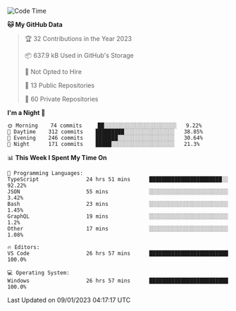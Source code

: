 <!--START_SECTION:waka-->
![Code Time](http://img.shields.io/badge/Code%20Time-3%2C474%20hrs%2052%20mins-blue)

**🐱 My GitHub Data** 

> 🏆 32 Contributions in the Year 2023
 > 
> 📦 637.9 kB Used in GitHub's Storage 
 > 
> 🚫 Not Opted to Hire
 > 
> 📜 13 Public Repositories 
 > 
> 🔑 60 Private Repositories  
 > 
**I'm a Night 🦉** 

```text
🌞 Morning    74 commits     ██░░░░░░░░░░░░░░░░░░░░░░░   9.22% 
🌆 Daytime    312 commits    █████████░░░░░░░░░░░░░░░░   38.85% 
🌃 Evening    246 commits    ███████░░░░░░░░░░░░░░░░░░   30.64% 
🌙 Night      171 commits    █████░░░░░░░░░░░░░░░░░░░░   21.3%

```


📊 **This Week I Spent My Time On** 

```text
💬 Programming Languages: 
TypeScript               24 hrs 51 mins      ███████████████████████░░   92.22% 
JSON                     55 mins             ░░░░░░░░░░░░░░░░░░░░░░░░░   3.42% 
Bash                     23 mins             ░░░░░░░░░░░░░░░░░░░░░░░░░   1.45% 
GraphQL                  19 mins             ░░░░░░░░░░░░░░░░░░░░░░░░░   1.2% 
Other                    17 mins             ░░░░░░░░░░░░░░░░░░░░░░░░░   1.08%

🔥 Editors: 
VS Code                  26 hrs 57 mins      █████████████████████████   100.0%

💻 Operating System: 
Windows                  26 hrs 57 mins      █████████████████████████   100.0%

```


 Last Updated on 09/01/2023 04:17:17 UTC
<!--END_SECTION:waka-->

